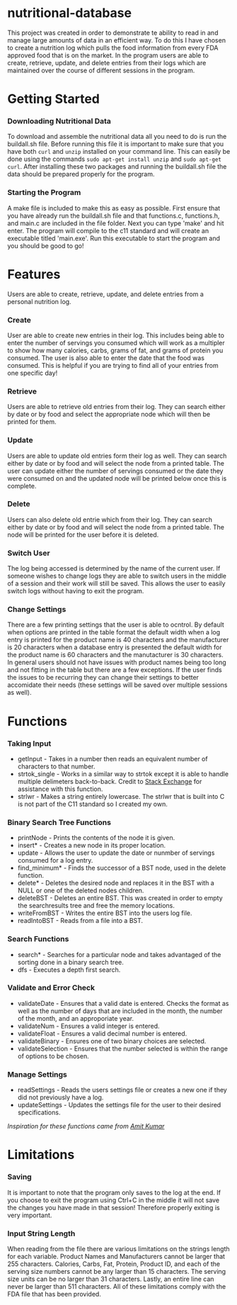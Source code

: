 # nutritional-database

This project was created in order to demonstrate te ability to read in and manage large amounts of data in an efficient way. To do this I have chosen to create a nutrition log which pulls the food information from every FDA approved food that is on the market. In the program users are able to create, retrieve, update, and delete entries from their logs which are maintained over the course of different sessions in the program.

# Getting Started

### Downloading Nutritional Data
To download and assemble the nutritional data all you need to do is run the buildall.sh file. Before running this file it is important to make sure that you have both `curl` and `unzip` installed on your command line. This can easily be done using the commands `sudo apt-get install unzip` and `sudo apt-get curl`. After installing these two packages and running the buildall.sh file the data should be prepared properly for the program.

### Starting the Program
A make file is included to make this as easy as possible. First ensure that you have already run the buildall.sh file and that functions.c, functions.h, and main.c are included in the file folder. Next you can type 'make' and hit enter. The program will compile to the c11 standard and will create an executable titled 'main.exe'. Run this executable to start the program and you should be good to go!

# Features
Users are able to create, retrieve, update, and delete entries from a personal nutrition log.

### Create
User are able to create new entries in their log. This includes being able to enter the number of servings you consumed which will work as a multipler to show how many calories, carbs, grams of fat, and grams of protein you consumed. The user is also able to enter the date that the food was consumed. This is helpful if you are trying to find all of your entries from one specific day!

### Retrieve
Users are able to retrieve old entries from their log. They can search either by date or by food and select the appropriate node which will then be printed for them.

### Update
Users are able to update old entries form their log as well. They can search either by date or by food and will select the node from a printed table. The user can update either the number of servings consumed or the date they were consumed on and the updated node will be printed below once this is complete.

### Delete
Users can also delete old entrie which from their log. They can search either by date or by food and will select the node from a printed table. The node will be printed for the user before it is deleted.

### Switch User
The log being accessed is determined by the name of the current user. If someone wishes to change logs they are able to switch users in the middle of a session and their work will still be saved. This allows the user to easily switch logs without having to exit the program.

### Change Settings
There are a few printing settings that the user is able to ocntrol. By default when options are printed in the table format the default width when a log entry is printed for the product name is 40 characters and the manufacturer is 20 characters when a database entry is presented the default width for the product name is 60 characters and the manutacturer is 30 characters. In general users should not have issues with product names being too long and not fitting in the table but there are a few exceptions. If the user finds the issues to be recurring they can change their settings to better accomidate their needs (these settings will be saved over multiple sessions as well).

# Functions

### Taking Input
- getInput - Takes in a number then reads an equivalent number of characters to that number.
- strtok_single - Works in a similar way to strtok except it is able to handle multiple delimeters back-to-back. Credit to [Stack Exchange](https://stackoverflow.com/questions/8705844/need-to-know-when-no-data-appears-between-two-token-separators-using-strtok "Stack Exchange") for assistance with this function.
- strlwr - Makes a string entirely lowercase. The strlwr that is built into C is not part of the C11 standard so I created my own.

### Binary Search Tree Functions
- printNode - Prints the contents of the node it is given.
- insert* - Creates a new node in its proper location.
- update - Allows the user to update the date or nunmber of servings consumed for a log entry.
- find_minimum* - Finds the successor of a BST node, used in the delete function.
- delete* - Deletes the desired node and replaces it in the BST with a NULL or one of the deleted nodes children.
- deleteBST - Deletes an entire BST. This was created in order to empty the searchresults tree and free the memory locations.
- writeFromBST - Writes the entire BST into the users log file.
- readIntoBST - Reads from a file into a BST.

### Search Functions
- search* - Searches for a particular node and takes advantaged of the sorting done in a binary search tree.
- dfs - Executes a depth first search.

### Validate and Error Check
- validateDate - Ensures that a valid date is entered. Checks the format as well as the number of days that are included in the month, the number of the month, and an approporiate year.
- validateNum - Ensures a valid integer is entered.
- validateFloat - Ensures a valid decimal number is entered.
- validateBinary - Ensures one of two binary choices are selected.
- validateSelection - Ensures that the number selected is within the range of options to be chosen.

### Manage Settings
- readSettings - Reads the users settings file or creates a new one if they did not previously have a log.
- updateSettings - Updates the settings file for the user to their desired specifications.

*Inspiration for these functions came from [Amit Kumar](https://www.codesdope.com/blog/article/binary-search-tree-in-c/
 "Amit Kumar")*
 
# Limitations
### Saving
It is important to note that the program only saves to the log at the end. If you choose to exit the program using Ctrl+C in the middle it will not save the changes you have made in that session! Therefore properly exiting is very important.

### Input String Length
When reading from the file there are various limitations on the strings length for each variable. Product Names and Manufacturers cannot be larger that 255 characters. Calories, Carbs, Fat, Protein, Product ID, and each of the serving size numbers cannot be any larger than 15 characters. The serving size units can be no larger than 31 characters. Lastly, an entire line can never be larger than 511 characters. All of these limitations comply with the FDA file that has been provided.
